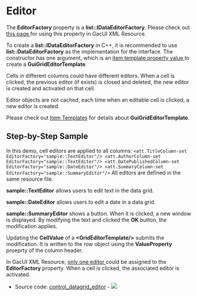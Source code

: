 # Editor

The **EditorFactory** property is a **list::IDataEditorFactory**. Please check out [ this page ](../../../.././gacui/xmlres/instance/properties.md) for using this property in GacUI XML Resource.

To create a **list::IDataEditorFactory** in C++, it is recommended to use **list::DataEditorFactory** as the implementation for the interface. The constructor has one argument, which is an [ item template property value ](../../../.././gacui/xmlres/instance/properties.md) to create a **GuiGridEditorTemplate**.

Cells in different columns could have different editors. When a cell is clicked, the previous editor (if exists) is closed and deleted, the new editor is created and activated on that cell.

Editor objects are not cached, each time when an editable cell is clicked, a new editor is created.

Please check out [Item Templates](../../../.././gacui/components/itemplates/home.md) for details about **GuiGridEditorTemplate**.

## Step-by-Step Sample

In this demo, cell editors are applied to all columns: ``` <att.TitleColumn-set EditorFactory="sample::TextEditor"/> <att.AuthorColumn-set EditorFactory="sample::TextEditor"/> <att.DatePublishedColumn-set EditorFactory="sample::DateEditor"/> <att.SummaryColumn-set EditorFactory="sample::SummaryEditor"/> ``` All editors are defined in the same resource file.

**sample::TextEditor** allows users to edit text in the data grid.

**sample::DateEditor** allows users to edit a date in a data grid.

**sample::SummaryEditor** shows a button. When it is clicked, a new window is displayed. By modifying the text and clicked the **OK** button, the modification applies.

Updating the **CellValue** of a **\<GridEditorTemplate/\>** submits the modification. It is written to the row object using the **ValueProperty** proeprty of the column header.

In GacUI XML Resource, [ only one editor ](../../../.././gacui/xmlres/instance/properties.md) could be assigned to the **EditorFactory** property. When a cell is clicked, the associated editor is activated.

- Source code: [control_datagrid_editor](https://github.com/vczh-libraries/Release/blob/master/SampleForDoc/GacUI/XmlRes/control_datagrid_editor/Resource.xml) - ![](https://gaclib.net/doc/gacui/control_datagrid_editor.gif)

